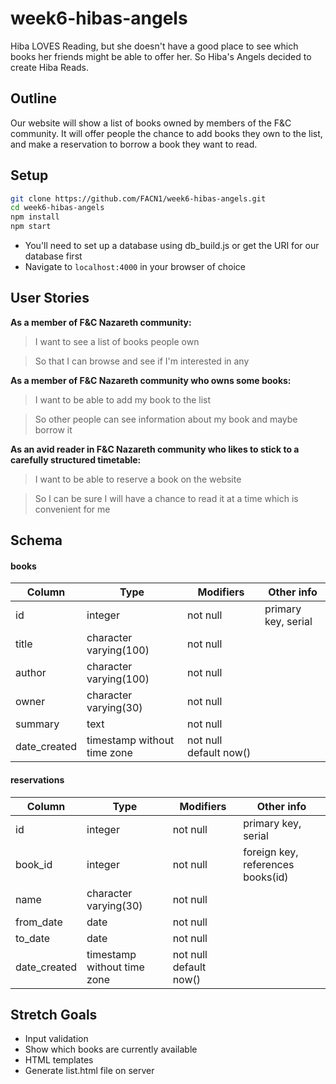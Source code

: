# week6-hibas-angels
Hiba LOVES Reading, but she doesn't have a good place to see which books her friends might be able to offer her. So Hiba's Angels decided to create Hiba Reads.

## Outline
Our website will show a list of books owned by members of the F&C community. It will offer people the chance to add books they own to the list, and make a reservation to borrow a book they want to read.

## Setup
```bash
git clone https://github.com/FACN1/week6-hibas-angels.git
cd week6-hibas-angels
npm install
npm start
```
- You'll need to set up a database using db_build.js or get the URI for our database first
- Navigate to `localhost:4000` in your browser of choice

## User Stories
**As a member of F&C Nazareth community:**
> I want to see a list of books people own

> So that I can browse and see if I'm interested in any

**As a member of F&C Nazareth community who owns some books:**
> I want to be able to add my book to the list

> So other people can see information about my book and maybe borrow it

**As an avid reader in F&C Nazareth community who likes to stick to a carefully structured timetable:**
> I want to be able to reserve a book on the website

> So I can be sure I will have a chance to read it at a time which is convenient for me

## Schema
#### books

Column   |          Type          | Modifiers | Other info
--- | --- | --- | ---
 id           | integer                | not null | primary key, serial
 title        | character varying(100) | not null |
 author       | character varying(100) | not null |
 owner        | character varying(30)  | not null |
 summary      | text                   | not null |
 date_created | timestamp without time zone | not null default now()|


#### reservations
Column    |         Type          | Modifiers | Other info
--- | --- | --- | ---
  id           | integer               | not null | primary key, serial
  book_id      | integer               | not null | foreign key, references books(id)
  name         | character varying(30) | not null |
  from_date    | date                  | not null |
  to_date      | date                  | not null |
  date_created | timestamp without time zone | not null default now() |

## Stretch Goals
- Input validation
- Show which books are currently available
- HTML templates
- Generate list.html file on server
